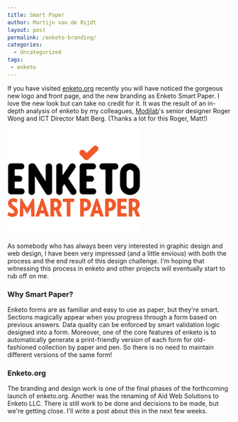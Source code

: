 ```yaml
---
title: Smart Paper
author: Martijn van de Rijdt
layout: post
permalink: /enketo-branding/
categories:
  - Uncategorized
tags:
 - enketo
---
```

If you have visited [enketo.org](http://enketo.org) recently you will have noticed the gorgeous new logo and front page, and the new branding as Enketo Smart Paper. I love the new look but can take no credit for it. It was the result of an in-depth analysis of enketo by my colleagues, [Modilab](http://modi.mech.columbia.edu/)'s senior designer Roger Wong and ICT Director Matt Berg. (Thanks a lot for this Roger, Matt!) 

![enketo logo][1]

 [1]: ../files/2013/05/enketo_smart_paper_300x240.png

As somebody who has always been very interested in graphic design and web design, I have been very impressed (and a little envious) with both the process and the end result of this design challenge. I'm hoping that witnessing this process in enketo and other projects will eventually start to rub off on me.

### Why Smart Paper?

Enketo forms are as familiar and easy to use as paper, but they're smart. Sections magically appear when you progress through a form based on previous answers. Data quality can be enforced by smart validation logic designed into a form. Moreover, one of the core features of enketo is to automatically generate a print-friendly version of each form for old-fashioned collection by paper and pen. So there is no need to maintain different versions of the same form!

### Enketo.org

The branding and design work is one of the final phases of the forthcoming launch of enketo.org. Another was the renaming of Aid Web Solutions to Enketo LLC. There is still work to be done and decisions to be made, but we're getting close. I'll write a post about this in the next few weeks. 
